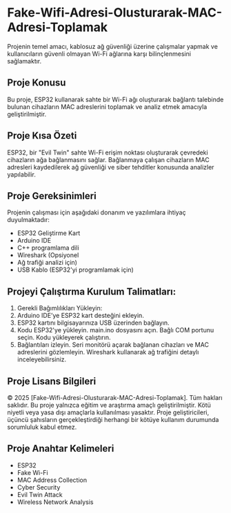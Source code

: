# Fake-Wifi-Adresi-Olusturarak-MAC-Adresi-Toplamak
 Projenin temel amacı, kablosuz ağ güvenliği üzerine çalışmalar yapmak ve kullanıcıların güvenli olmayan Wi-Fi ağlarına karşı bilinçlenmesini sağlamaktır.

## Proje Konusu
 Bu proje, ESP32 kullanarak sahte bir Wi-Fi ağı oluşturarak bağlantı talebinde bulunan cihazların MAC adreslerini toplamak ve analiz etmek amacıyla geliştirilmiştir.

## Proje Kısa Özeti
 ESP32, bir "Evil Twin" sahte Wi-Fi erişim noktası oluşturarak çevredeki cihazların ağa bağlanmasını sağlar. Bağlanmaya çalışan cihazların MAC adresleri kaydedilerek ağ güvenliği ve siber tehditler konusunda analizler yapılabilir.
 
## Proje Gereksinimleri
 Projenin çalışması için aşağıdaki donanım ve yazılımlara ihtiyaç duyulmaktadır:
 * ESP32 Geliştirme Kart 
 * Arduino IDE
 * C++ programlama dili
 * Wireshark (Opsiyonel
 * Ağ trafiği analizi için)
 * USB Kablo (ESP32'yi programlamak için)

## Projeyi Çalıştırma Kurulum Talimatları:
 1) Gerekli Bağımlılıkları Yükleyin:
 2) Arduino IDE’ye ESP32 kart desteğini ekleyin. 
 3) ESP32 kartını bilgisayarınıza USB üzerinden bağlayın. 
 4) Kodu ESP32'ye yükleyin. main.ino dosyasını açın. Bağlı COM portunu seçin. Kodu yükleyerek çalıştırın.
 5) Bağlantıları izleyin. Seri monitörü açarak bağlanan cihazları ve MAC adreslerini gözlemleyin. Wireshark kullanarak ağ trafiğini detaylı inceleyebilirsiniz.

## Proje Lisans Bilgileri
 © 2025 [Fake-Wifi-Adresi-Olusturarak-MAC-Adresi-Toplamak]. Tüm hakları saklıdır. 
 Bu proje yalnızca eğitim ve araştırma amaçlı geliştirilmiştir. Kötü niyetli veya yasa dışı amaçlarla kullanılması yasaktır. Proje geliştiricileri, üçüncü şahısların gerçekleştirdiği herhangi bir kötüye kullanım durumunda sorumluluk kabul etmez.
 
## Proje Anahtar Kelimeleri
 * ESP32 
 * Fake Wi-Fi 
 * MAC Address Collection 
 * Cyber Security 
 * Evil Twin Attack 
 * Wireless Network Analysis